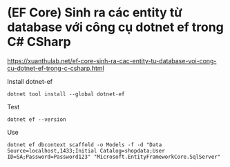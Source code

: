 # (EF Core) Sinh ra các entity từ database với công cụ dotnet ef trong C# CSharp

https://xuanthulab.net/ef-core-sinh-ra-cac-entity-tu-database-voi-cong-cu-dotnet-ef-trong-c-csharp.html


Install dotnet-ef
```
dotnet tool install --global dotnet-ef
```
Test
```
dotnet ef --version
```
Use
```
dotnet ef dbcontext scaffold -o Models -f -d "Data Source=localhost,1433;Initial Catalog=shopdata;User ID=SA;Password=Password123" "Microsoft.EntityFrameworkCore.SqlServer"

```